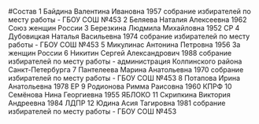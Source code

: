 #Состав
1 Байдина Валентина Ивановна 1957 собрание избирателей по месту работы - ГБОУ СОШ №453
2 Беляева Наталия Алексеевна 1962 Союз женщин России
3 Березкина Людмила Михайловна 1952 СР
4 Дубовицкая Наталья Васильевна 1974 собрание избирателей по месту работы - ГБОУ СОШ №453
5 Микулинас Антонина Петровна 1956 За женщин России
6 Никитин Сергей Александрович 1988 собрание избирателей по месту работы - администрация Колпинского района Санкт-Петербурга
7 Пантелеева Марина Анатольевна 1970 собрание избирателей по месту работы - ГБОУ СОШ №453
8 Потапова Ирина Анатольевна 1978 ЕР
9 Родионова Римма Раисовна 1960 КПРФ
10 Семёнова Нина Георгиевна 1955 ЯБЛОКО
11 Скрипкина Виктория Андреевна 1984 ЛДПР
12 Юдина Асия Тагировна 1981 собрание избирателей по месту работы - ГБОУ СОШ №453

